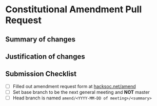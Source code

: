 # Constitutional Amendment Pull Request

<!--
Hey there, thanks for proposing a change to the HackSoc constitution. Ensuring the constitution represents how members feel the society should be run is key to HackSoc's success.

When submitting an amendment we require you to follow a few key steps to make our lives as easy as possible. The first is once you've submitted your PR, please fill out the form at https://hacksoc.net/amend.

Additionally, make sure the base branch is not master, but rather the branch for the general meeting you're proposal will be reviewed at.

We also you ensure your head branch is named amend/<YYYY-MM-DD of meeting>/<summary>, this will ensure that your PR is triaged correctly.

Finally please fill out the summary of changes and why you've changed things below.
-->

## Summary of changes
<!--
Please indicate which sections of the constitution you're changing, as well as if you're adding, removing, or changing existing clauses.
-->

## Justification of changes
<!--
Please explain why you think you're proposed amendment is important.
-->

## Submission Checklist
 - [ ] Filled out amendment request form at [hacksoc.net/amend](https://hacksoc.net/amend)
 - [ ] Set base branch to be the next general meeting and **NOT** master
 - [ ] Head branch is named `amend/<YYYY-MM-DD of meeting>/<summary>`
